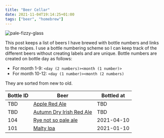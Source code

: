 ```yaml
---
title: "Beer Cellar"
date: 2021-11-04T19:14:25+01:00
tags: ["beer", "homebrew"]
---
```


![pale-fizzy-glass](/images/beer/pale-fizzy-glass.jpg)

This post keeps a list of beers I have brewed with bottle numbers and links to the recipes. I use a bottle numbering scheme so I can keep track of the different beers without creating labels and are unique. Bottle numbers are created on bottle day as follows: 

* For month 1-9: `<day (2 numbers)><month (1 number)>` 
* For month 10-12: `<day (1 number)><month (2 numbers)`

They are sorted from new to old.

| Bottle ID | Beer                                                       | Bottled at |
| --------- | ---------------------------------------------------------- | ---------- |
| TBD       | [Apple Red Ale](/post/apple-red-ale/)                      | TBD        |
| TBD       | [Autumn Dry Irish Red Ale](post/autumn-dry-irish-red-ale/) | TBD        |
| 104       | [Rye not so pale ale](/post/rye-not-so-pale-ale)           | 2021-04-10 |
| 101       | [Malty Ipa](/post/malty-ipa/)                              | 2021-01-10 |




